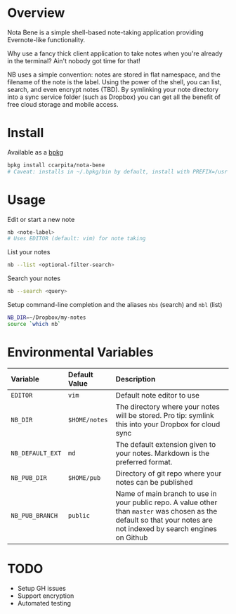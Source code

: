 # Overview

Nota Bene is a simple shell-based note-taking application providing Evernote-like functionality.

Why use a fancy thick client application to take notes when you're already in the terminal?  Ain't nobody got time for that!

NB uses a simple convention: notes are stored in flat namespace, and the filename of the note is the label.  Using the power of the shell, you can list, search, and even encrypt notes (TBD).  By symlinking your note directory into a sync service folder (such as Dropbox) you can get all the benefit of free cloud storage and mobile access.

# Install

Available as a [bpkg](http://www.bpkg.io/)
```sh
bpkg install ccarpita/nota-bene
# Caveat: installs in ~/.bpkg/bin by default, install with PREFIX=/usr to install globally
```

# Usage

Edit or start a new note

```sh
nb <note-label>
# Uses EDITOR (default: vim) for note taking
```

List your notes
```sh
nb --list <optional-filter-search>
```

Search your notes
```sh
nb --search <query>
```

Setup command-line completion and the aliases `nbs` (search) and `nbl` (list)
```sh
NB_DIR=~/Dropbox/my-notes
source `which nb`
```

# Environmental Variables

| Variable | Default Value | Description |
| :------- | :------------ | :---------- |
| `EDITOR` | `vim` | Default note editor to use |
| `NB_DIR` | `$HOME/notes` | The directory where your notes will be stored.  Pro tip: symlink this into your Dropbox for cloud sync |
| `NB_DEFAULT_EXT` | `md`  | The default extension given to your notes.  Markdown is the preferred format. |
| `NB_PUB_DIR` | `$HOME/pub` |  Directory of git repo where your notes can be published |
| `NB_PUB_BRANCH` | `public` | Name of main branch to use in your public repo.  A value other than `master` was chosen as the default so that your notes are not indexed by search engines on Github |

# TODO

* Setup GH issues
* Support encryption
* Automated testing

